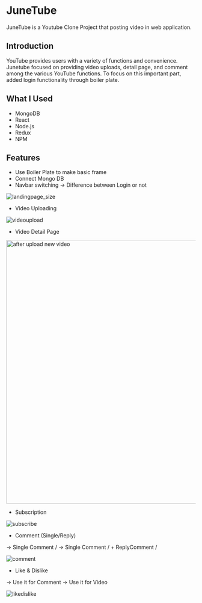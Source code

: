 # JuneTube
JuneTube is a Youtube Clone Project that posting video in web application. 

## Introduction
YouTube provides users with a variety of functions and convenience. Junetube focused on providing video uploads, detail page, and comment among the various YouTube functions. To focus on this important part, added login functionality through boiler plate.

## What I Used
- MongoDB
- React
- Node.js
- Redux
- NPM

## Features
- Use Boiler Plate to make basic frame
- Connect Mongo DB
- Navbar switching
-> Difference between Login or not

![landingpage_size](https://user-images.githubusercontent.com/46692136/177652403-e18208e4-b03d-4b59-97ec-82090f8a4c14.gif)

- Video Uploading

![videoupload](https://user-images.githubusercontent.com/46692136/177652414-70523318-9431-4c8c-8c4f-59bbf0c1820e.gif)

- Video Detail Page

<img width="700" alt="after upload new video" src="https://user-images.githubusercontent.com/46692136/177652392-f8267ac4-3cf0-4da6-9e4f-fbb3bde1d979.png">

- Subscription

![subscribe](https://user-images.githubusercontent.com/46692136/177652412-e4cc9e67-ddda-429f-99a8-3a0d48f20d88.gif)

- Comment (Single/Reply)

-> Single Comment /
-> Single Comment / + ReplyComment /

![comment](https://user-images.githubusercontent.com/46692136/177652400-c94ee919-8d2b-4694-bf83-de0a6a721ab3.gif)

- Like & Dislike

-> Use it for Comment
-> Use it for Video

![likedislike](https://user-images.githubusercontent.com/46692136/177652408-1010a1d5-e30e-42ab-a26b-6e26bc3b58f4.gif)


